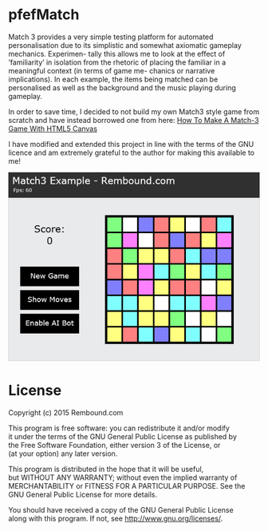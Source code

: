 # pfefMatch
Match 3 provides a very simple testing platform for automated personalisation due to its simplistic and somewhat axiomatic gameplay mechanics. Experimen- tally this allows me to look at the effect of ’familiarity’ in isolation from the rhetoric of placing the familiar in a meaningful context (in terms of game me- chanics or narrative implications). In each example, the items being matched can be personalised as well as the background and the music playing during gameplay.

In order to save time, I decided to not build my own Match3 style game from scratch and have instead borrowed one from here: [How To Make A Match-3 Game With HTML5 Canvas](http://rembound.com/articles/how-to-make-a-match3-game-with-html5-canvas) 

I have modified and extended this project in line with the terms of the GNU licence and am extremely grateful to the author for making this available to me!

[![How To Make A Match-3 Game With HTML5 Canvas](screenshot.png?raw=true)](http://rembound.com/articles/how-to-make-a-match3-game-with-html5-canvas)

# License
Copyright (c) 2015 Rembound.com

This program is free software: you can redistribute it and/or modify  
it under the terms of the GNU General Public License as published by  
the Free Software Foundation, either version 3 of the License, or  
(at your option) any later version.

This program is distributed in the hope that it will be useful,  
but WITHOUT ANY WARRANTY; without even the implied warranty of  
MERCHANTABILITY or FITNESS FOR A PARTICULAR PURPOSE.  See the  
GNU General Public License for more details.  

You should have received a copy of the GNU General Public License  
along with this program.  If not, see http://www.gnu.org/licenses/.
